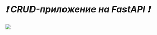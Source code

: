 # ***❗ CRUD-приложение на FastAPI ❗***
####
[![](https://s2.radikal.cloud/2024/11/23/mtv_image.th.png)]()